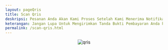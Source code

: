 ```yaml
---
layout: pageQris
title: Scan Qris
deskripsi: Pesanan Anda Akan Kami Proses Setelah Kami Menerima Notifikasi Pembayaran Di Aplikasi Qris Kami, Terima Kasih.
keterangan: Jangan Lupa Untuk Mengirimkan Tanda Bukti Pembayaran Anda ke WhatsApp Kami
permalink: /scan-qris.html
---
```


<style>
  .masthead { display:none!important; }
  </style>


<center><img src="{{ site.baseurl }}/images/QRisCode.jpeg" alt="qris" style=""/></center>
